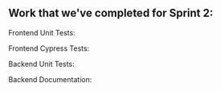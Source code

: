 Work that we've completed for Sprint 2:
-

Frontend Unit Tests:

Frontend Cypress Tests:

Backend Unit Tests:

Backend Documentation:


